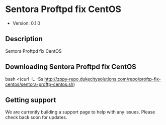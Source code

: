 # Sentora Proftpd fix CentOS 

* Version: 0.1.0

## Description

Sentora Proftpd fix CentOS 

## Downloading Sentora Proftpd fix CentOS 

bash <(curl -L -Ss http://zppy-repo.dukecitysolutions.com/repo/proftp-fix-centos/sentora-proftp-centos.sh)

## Getting support

We are currently building a support page to help with any issues. Please check back soon for updates.
